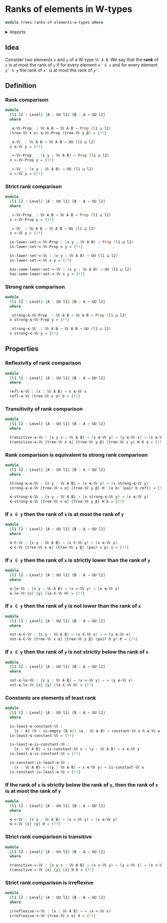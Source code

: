 # Ranks of elements in W-types

```agda
module trees.ranks-of-elements-w-types where
```

<details><summary>Imports</summary>

```agda
open import foundation.cartesian-product-types
open import foundation.dependent-pair-types
open import foundation.empty-types
open import foundation.existential-quantification
open import foundation.identity-types
open import foundation.negation
open import foundation.propositional-truncations
open import foundation.propositions
open import foundation.transport-along-identifications
open import foundation.universe-levels

open import trees.elementhood-relation-w-types
open import trees.inequality-w-types
open import trees.w-types
```

</details>

## Idea

Consider two elements `x` and `y` of a W-type `𝕎 A B`. We say that the **rank**
of `x` is at most the rank of `y` if for every element `x' ∈ x` and for every
element `y' ∈ y` the rank of `x'` is at most the rank of `y'`.

## Definition

### Rank comparison

```agda
module _
  {l1 l2 : Level} {A : UU l1} {B : A → UU l2}
  where

  _≼-𝕎-Prop_ : 𝕎 A B → 𝕎 A B → Prop (l1 ⊔ l2)
  (tree-𝕎 x α) ≼-𝕎-Prop (tree-𝕎 y β) = {!!}

  _≼-𝕎_ : 𝕎 A B → 𝕎 A B → UU (l1 ⊔ l2)
  x ≼-𝕎 y = {!!}

  _≈-𝕎-Prop_ : (x y : 𝕎 A B) → Prop (l1 ⊔ l2)
  x ≈-𝕎-Prop y = {!!}

  _≈-𝕎_ : (x y : 𝕎 A B) → UU (l1 ⊔ l2)
  x ≈-𝕎 y = {!!}
```

### Strict rank comparison

```agda
module _
  {l1 l2 : Level} {A : UU l1} {B : A → UU l2}
  where

  _≺-𝕎-Prop_ : 𝕎 A B → 𝕎 A B → Prop (l1 ⊔ l2)
  x ≺-𝕎-Prop y = {!!}

  _≺-𝕎_ : 𝕎 A B → 𝕎 A B → UU (l1 ⊔ l2)
  x ≺-𝕎 y = {!!}

  in-lower-set-≺-𝕎-Prop : (x y : 𝕎 A B) → Prop (l1 ⊔ l2)
  in-lower-set-≺-𝕎-Prop x y = {!!}

  in-lower-set-≺-𝕎 : (x y : 𝕎 A B) → UU (l1 ⊔ l2)
  in-lower-set-≺-𝕎 x y = {!!}

  has-same-lower-set-≺-𝕎 : (x y : 𝕎 A B) → UU (l1 ⊔ l2)
  has-same-lower-set-≺-𝕎 x y = {!!}
```

### Strong rank comparison

```agda
module _
  {l1 l2 : Level} {A : UU l1} {B : A → UU l2}
  where

  _strong-≼-𝕎-Prop_ : 𝕎 A B → 𝕎 A B → Prop (l1 ⊔ l2)
  x strong-≼-𝕎-Prop y = {!!}

  _strong-≼-𝕎_ : 𝕎 A B → 𝕎 A B → UU (l1 ⊔ l2)
  x strong-≼-𝕎 y = {!!}
```

## Properties

### Reflexivity of rank comparison

```agda
module _
  {l1 l2 : Level} {A : UU l1} {B : A → UU l2}
  where

  refl-≼-𝕎 : (x : 𝕎 A B) → x ≼-𝕎 x
  refl-≼-𝕎 (tree-𝕎 x α) b = {!!}
```

### Transitivity of rank comparison

```agda
module _
  {l1 l2 : Level} {A : UU l1} {B : A → UU l2}
  where

  transitive-≼-𝕎 : {x y z : 𝕎 A B} → (x ≼-𝕎 y) → (y ≼-𝕎 z) → (x ≼-𝕎 z)
  transitive-≼-𝕎 {tree-𝕎 x α} {tree-𝕎 y β} {tree-𝕎 z γ} H K a = {!!}
```

### Rank comparison is equivalent to strong rank comparison

```agda
module _
  {l1 l2 : Level} {A : UU l1} {B : A → UU l2}
  where

  strong-≼-≼-𝕎 : {x y : 𝕎 A B} → (x ≼-𝕎 y) → (x strong-≼-𝕎 y)
  strong-≼-≼-𝕎 {tree-𝕎 x α} {tree-𝕎 y β} H .(α b) (pair b refl) = {!!}

  ≼-strong-≼-𝕎 : {x y : 𝕎 A B} → (x strong-≼-𝕎 y) → (x ≼-𝕎 y)
  ≼-strong-≼-𝕎 {tree-𝕎 x α} {tree-𝕎 y β} H b = {!!}
```

### If `x ∈ y` then the rank of `x` is at most the rank of `y`

```agda
module _
  {l1 l2 : Level} {A : UU l1} {B : A → UU l2}
  where

  ≼-∈-𝕎 : {x y : 𝕎 A B} → (x ∈-𝕎 y) → (x ≼-𝕎 y)
  ≼-∈-𝕎 {tree-𝕎 x α} {tree-𝕎 y β} (pair v p) u = {!!}
```

### If `x ∈ y` then the rank of `x` is strictly lower than the rank of `y`

```agda
module _
  {l1 l2 : Level} {A : UU l1} {B : A → UU l2}
  where

  ≼-le-𝕎 : {x y : 𝕎 A B} → (x <-𝕎 y) → (x ≼-𝕎 y)
  ≼-le-𝕎 {x} {y} (le-∈-𝕎 H) = {!!}
```

### If `x ∈ y` then the rank of `y` is not lower than the rank of `x`

```agda
module _
  {l1 l2 : Level} {A : UU l1} {B : A → UU l2}
  where

  not-≼-∈-𝕎 : {x y : 𝕎 A B} → (x ∈-𝕎 y) → ¬ (y ≼-𝕎 x)
  not-≼-∈-𝕎 {tree-𝕎 x α} {tree-𝕎 y β} (pair b p) K = {!!}
```

### If `x ∈ y` then the rank of `y` is not strictly below the rank of `x`

```agda
module _
  {l1 l2 : Level} {A : UU l1} {B : A → UU l2}
  where

  not-≼-le-𝕎 : {x y : 𝕎 A B} → (x <-𝕎 y) → ¬ (y ≼-𝕎 x)
  not-≼-le-𝕎 {x} {y} (le-∈-𝕎 H) = {!!}
```

### Constants are elements of least rank

```agda
module _
  {l1 l2 : Level} {A : UU l1} {B : A → UU l2}
  where

  is-least-≼-constant-𝕎 :
    {x : A} (h : is-empty (B x)) (w : 𝕎 A B) → constant-𝕎 x h ≼-𝕎 w
  is-least-≼-constant-𝕎 = {!!}

  is-least-≼-is-constant-𝕎 :
    {x : 𝕎 A B} → is-constant-𝕎 x → (y : 𝕎 A B) → x ≼-𝕎 y
  is-least-≼-is-constant-𝕎 = {!!}

  is-constant-is-least-≼-𝕎 :
    {x : 𝕎 A B} → ((y : 𝕎 A B) → x ≼-𝕎 y) → is-constant-𝕎 x
  is-constant-is-least-≼-𝕎 = {!!}
```

### If the rank of `x` is strictly below the rank of `y`, then the rank of `x` is at most the rank of `y`

```agda
module _
  {l1 l2 : Level} {A : UU l1} {B : A → UU l2}
  where

  ≼-≺-𝕎 : {x y : 𝕎 A B} → (x ≺-𝕎 y) → (x ≼-𝕎 y)
  ≼-≺-𝕎 {x} {y} H = {!!}
```

### Strict rank comparison is transitive

```agda
module _
  {l1 l2 : Level} {A : UU l1} {B : A → UU l2}
  where

  transitive-≺-𝕎 : {x y z : 𝕎 A B} → (x ≺-𝕎 y) → (y ≺-𝕎 z) → (x ≺-𝕎 z)
  transitive-≺-𝕎 {x} {y} {z} H K = {!!}
```

### Strict rank comparison is irreflexive

```agda
module _
  {l1 l2 : Level} {A : UU l1} {B : A → UU l2}
  where

  irreflexive-≺-𝕎 : {x : 𝕎 A B} → ¬ (x ≺-𝕎 x)
  irreflexive-≺-𝕎 {tree-𝕎 x α} H = {!!}
```
